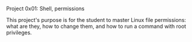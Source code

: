 Project 0x01: Shell, permissions

This project's purpose is for the student to master Linux file permissions: what are they, how to change them, and how to run a command with root privileges.
